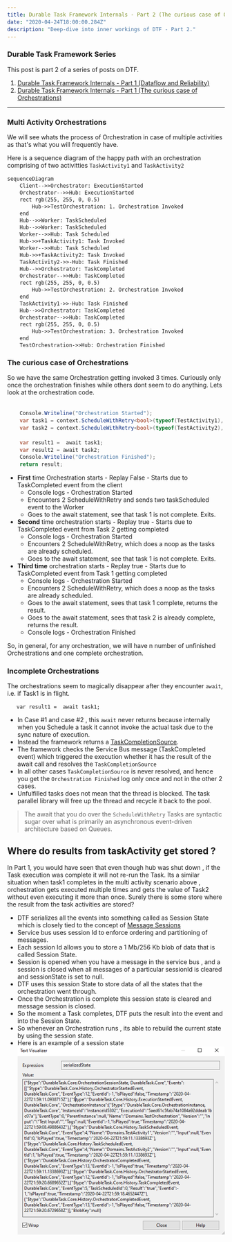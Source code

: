 ```yaml
---
title: Durable Task Framework Internals - Part 2 (The curious case of Orchestrations)
date: "2020-04-24T18:00:00.284Z"
description: "Deep-dive into inner workings of DTF - Part 2."
---
```

### Durable Task Framework Series
This post is part 2 of a series of posts on DTF.
1. [Durable Task Framework Internals - Part 1 (Dataflow and Reliability)](https://abhikmitra.github.io/blog/durable-task/)
2. [Durable Task Framework Internals - Part 1 (The curious case of Orchestrations)](https://abhikmitra.github.io/blog/durable-task-2/)

---
 
### Multi Activity Orchestrations

We will see whats the process of  Orchestration in case of multiple activities as that's what you will frequently have.

Here is a sequence diagram of the happy path with an orchestration comprising of two activitties `TaskActivity1` and `TaskActivity2`

```mermaid
sequenceDiagram
    Client-->>Orchestrator: ExecutionStarted
    Orchestrator-->>Hub: ExecutionStarted
    rect rgb(255, 255, 0, 0.5)
        Hub->>TestOrchestration: 1. Orchestration Invoked
    end
    Hub-->>Worker: TaskScheduled
    Hub-->>Worker: TaskScheduled
    Worker-->>Hub: Task Scheduled
    Hub->>+TaskActivity1: Task Invoked 
    Worker-->>Hub: Task Scheduled
    Hub->>+TaskActivity2: Task Invoked
    TaskActivity2->>-Hub: Task Finished
    Hub-->>Orchestrator: TaskCompleted
    Orchestrator-->>Hub: TaskCompleted
    rect rgb(255, 255, 0, 0.5)
        Hub->>TestOrchestration: 2. Orchestration Invoked
    end
    TaskActivity1->>-Hub: Task Finished
    Hub-->>Orchestrator: TaskCompleted
    Orchestrator-->>Hub: TaskCompleted
    rect rgb(255, 255, 0, 0.5)
        Hub->>TestOrchestration: 3. Orchestration Invoked
    end
    TestOrchestration->>Hub: Orchestration Finished
```
### The curious case of Orchestrations 
So we have  the same Orchestration getting invoked 3 times. Curiously only once the orchestration finishes while others dont seem to do anything.
Lets look at the orchestration code.
```C#

    Console.Writeline("Orchestration Started");
    var task1 = context.ScheduleWithRetry<bool>(typeof(TestActivity1), options, "Test Input1");
    var task2 = context.ScheduleWithRetry<bool>(typeof(TestActivity2), options, "Test Input2");

    var result1 =  await task1;
    var result2 = await task2;
    Console.Writeline("Orchestration Finished");
    return result;
```

- **First** time Orchestration starts - Replay False - Starts due to TaskCompleted event from the client
    - Console logs - Orchestration Started
    - Encounters 2 ScheduleWithRetry and sends two taskScheduled event to the Worker
    - Goes to the await statement, see that task 1 is not complete. Exits.
- **Second** time orchestration starts - Replay true - Starts due to TaskCompleted event from Task 2 getting completed
    - Console logs - Orchestration Started
    - Encounters 2 ScheduleWithRetry, which does a noop as the tasks are already scheduled.
    - Goes to the await statement, see that task 1 is not complete. Exits.
- **Third time** orchestration starts - Replay true - Starts due to TaskCompleted event from Task 1 getting completed
    - Console logs - Orchestration Started
    - Encounters 2 ScheduleWithRetry, which does a noop as the tasks are already scheduled.
    - Goes to the await statement, sees that task 1 complete, returns the result.
    - Goes to the await statement, sees that task 2 is already complete, returns the result.
    - Console logs - Orchestration Finished

So, in general, for any orchestration, we will have n number of unfinished Orchestrations and one complete orchestration.

### Incomplete Orchestrations

The orchestrations seem to magically disappear after they encounter `await`, i.e. if Task1 is in flight.
```
   var result1 =  await task1;
```

- In Case #1 and case #2 , this `await` never returns because internally when you Schedule a task it cannot invoke the actual task due to the sync nature of execution.
- Instead the framework returns a [TaskCompletionSource](https://docs.microsoft.com/en-us/dotnet/api/system.threading.tasks.taskcompletionsource-1?view=netframework-4.8).
- The framework checks the Service Bus message (TaskCompleted event) which triggered the execution whether it has the result of the await call and resolves the `TaskCompletionSource`
- In all other cases `TaskCompletionSource` is never resolved, and hence you get the `Orchestration Finished` log only once and not in the other 2 cases.
- Unfulfilled tasks does not mean that the thread is blocked. The task parallel library will free up the thread and recycle it back to the pool.

> The await that you do over the `ScheduleWithRetry` Tasks are syntactic sugar over what is primarily an asynchronous event-driven architecture based on Queues.

## Where do results from taskActivity get stored ?

In Part 1, you would have seen that even though hub was shut down , if the Task  execution was complete it will not re-run the Task. Its a similar situation when task1 completes in the multi activity scenario above , orchestration gets executed multiple times and gets the value of Task2 without even executing it more than once. Surely there is some store where the result from the task activities are stored?

- DTF serializes all the events into something called as Session State which is closely tied to the concept of [Message Sessions](https://docs.microsoft.com/en-us/azure/service-bus-messaging/message-sessions)
- Service bus uses session Id to enforce ordering and partitioning of messages.
- Each session Id allows you to store a 1 Mb/256 Kb blob of data that is called Session State.
- Session is opened when you have a message in the service bus , and a session is closed when all messages of a particular sessionId is cleared and sessionState is set to null.
- DTF uses this session State to store data of all the states that the orchestration went through.
- Once the Orchestration is complete this session state is cleared and message session is closed.
- So the moment a Task completes, DTF puts the result into the event and into the Session State.
- So whenever an Orchestration runs , its able to rebuild the current state by using the session state.
- Here is an example of a session state ![Serialized state](./serializedState.PNG)